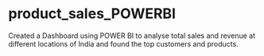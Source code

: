 # product_sales_POWERBI
Created a Dashboard using POWER BI to analyse total sales and revenue at different locations of India and found the top customers and products.
